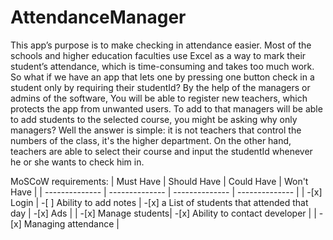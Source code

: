 # AttendanceManager
This app’s purpose is to make checking in attendance easier. Most of the schools and higher education faculties use Excel as a way to mark their student’s attendance, which is time-consuming and takes too much work. So what if we have an app that lets one by pressing one button check in a student only by requiring their studentId? By the help of the managers or admins of the software, You will be able to register new teachers, which protects the app from unwanted users. To add to that managers will be able to add students to the selected course, you might be asking why only managers? Well the answer is simple: it is not teachers that control the numbers of the class, it's the higher department. On the other hand, teachers are able to select their course and input the studentId whenever he or she wants to check him in.


MoSCoW requirements:
|     Must Have  |   Should Have  |    Could Have  |   Won't Have   |
| -------------- | -------------- | -------------- | -------------- |
| -[x] Login     | -[ ] Ability to add notes | -[x] a List of students that attended that day | -[x] Ads |
| -[x] Manage students| -[x] Ability to contact developer |
| -[x] Managing attendance |
